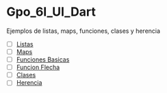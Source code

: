 # Gpo_6I_UI_Dart
Ejemplos de listas, maps, funciones, clases y herencia
-  [ ] [Listas](https://dartpad.dartlang.org/) 
-  [ ] [Maps](https://dartpad.dartlang.org/)
-  [ ] [Funciones Basicas](https://dartpad.dartlang.org/)
-  [ ] [Funcion Flecha](https://dartpad.dartlang.org/)
-  [ ] [Clases](https://dartpad.dartlang.org/)
-  [ ] [Herencia](https://dartpad.dartlang.org/)
